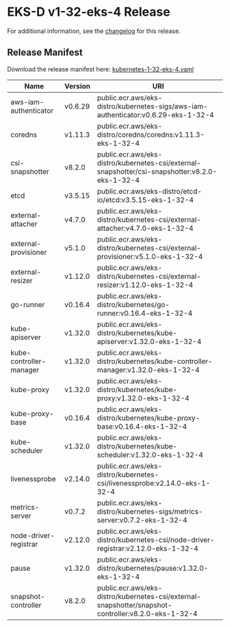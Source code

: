 # EKS-D v1-32-eks-4 Release

For additional information, see the [changelog](CHANGELOG-v1-32-eks-4.md) for this release.

## Release Manifest

Download the release manifest here: [kubernetes-1-32-eks-4.yaml](https://distro.eks.amazonaws.com/kubernetes-1-32/kubernetes-1-32-eks-4.yaml)

| Name | Version | URI |
|------|---------|-----|
| aws-iam-authenticator | v0.6.29 | public.ecr.aws/eks-distro/kubernetes-sigs/aws-iam-authenticator:v0.6.29-eks-1-32-4 |
| coredns | v1.11.3 | public.ecr.aws/eks-distro/coredns/coredns:v1.11.3-eks-1-32-4 |
| csi-snapshotter | v8.2.0 | public.ecr.aws/eks-distro/kubernetes-csi/external-snapshotter/csi-snapshotter:v8.2.0-eks-1-32-4 |
| etcd | v3.5.15 | public.ecr.aws/eks-distro/etcd-io/etcd:v3.5.15-eks-1-32-4 |
| external-attacher | v4.7.0 | public.ecr.aws/eks-distro/kubernetes-csi/external-attacher:v4.7.0-eks-1-32-4 |
| external-provisioner | v5.1.0 | public.ecr.aws/eks-distro/kubernetes-csi/external-provisioner:v5.1.0-eks-1-32-4 |
| external-resizer | v1.12.0 | public.ecr.aws/eks-distro/kubernetes-csi/external-resizer:v1.12.0-eks-1-32-4 |
| go-runner | v0.16.4 | public.ecr.aws/eks-distro/kubernetes/go-runner:v0.16.4-eks-1-32-4 |
| kube-apiserver | v1.32.0 | public.ecr.aws/eks-distro/kubernetes/kube-apiserver:v1.32.0-eks-1-32-4 |
| kube-controller-manager | v1.32.0 | public.ecr.aws/eks-distro/kubernetes/kube-controller-manager:v1.32.0-eks-1-32-4 |
| kube-proxy | v1.32.0 | public.ecr.aws/eks-distro/kubernetes/kube-proxy:v1.32.0-eks-1-32-4 |
| kube-proxy-base | v0.16.4 | public.ecr.aws/eks-distro/kubernetes/kube-proxy-base:v0.16.4-eks-1-32-4 |
| kube-scheduler | v1.32.0 | public.ecr.aws/eks-distro/kubernetes/kube-scheduler:v1.32.0-eks-1-32-4 |
| livenessprobe | v2.14.0 | public.ecr.aws/eks-distro/kubernetes-csi/livenessprobe:v2.14.0-eks-1-32-4 |
| metrics-server | v0.7.2 | public.ecr.aws/eks-distro/kubernetes-sigs/metrics-server:v0.7.2-eks-1-32-4 |
| node-driver-registrar | v2.12.0 | public.ecr.aws/eks-distro/kubernetes-csi/node-driver-registrar:v2.12.0-eks-1-32-4 |
| pause | v1.32.0 | public.ecr.aws/eks-distro/kubernetes/pause:v1.32.0-eks-1-32-4 |
| snapshot-controller | v8.2.0 | public.ecr.aws/eks-distro/kubernetes-csi/external-snapshotter/snapshot-controller:v8.2.0-eks-1-32-4 |
